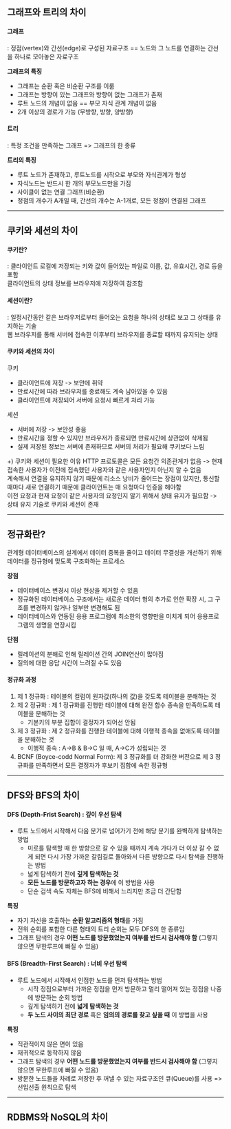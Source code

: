 ## 그래프와 트리의 차이

#### 그래프

: 정점(vertex)와 간선(edge)로 구성된 자료구조 == 노드와 그 노드를 연결하는 간선을 하나로 모아놓은 자료구조

**그래프의 특징**

- 그래프는 순환 혹은 비순환 구조를 이룸
- 그래프는 방향이 있는 그래프와 방향이 없는 그래프가 존재
- 루트 노드의 개념이 없음 == 부모 자식 관계 개념이 없음
- 2개 이상의 경로가 가능 (무방향, 방향, 양방향)

#### 트리

: 특정 조건을 만족하는 그래프 => 그래프의 한 종류

**트리의 특징**

- 루트 노드가 존재하고, 루트노드를 시작으로 부모와 자식관계가 형성
- 자식노드는 반드시 한 개의 부모노드만을 가짐
- 사이클이 없는 연결 그래프(비순환)
- 정점의 개수가 A개일 때, 간선의 개수는 A-1개로, 모든 정점이 연결된 그래프

---

## 쿠키와 세션의 차이

#### 쿠키란?

: 클라이언트 로컬에 저장되는 키와 값이 들어있는 파일로 이름, 값, 유효시간, 경로 등을 포함  
클라이언트의 상태 정보를 브라우저에 저장하여 참조함

#### 세션이란?

: 일정시간동안 같은 브라우저로부터 들어오는 요청을 하나의 상태로 보고 그 상태를 유지하는 기술  
웹 브라우저를 통해 서버에 접속한 이후부터 브라우저를 종료할 때까지 유지되는 상태

#### 쿠키와 세션의 차이

쿠키

- 클라이언트에 저장 -> 보안에 취약
- 만료시간에 따라 브라우저를 종료해도 계속 남아있을 수 있음
- 클라이언트에 저장되어 서버에 요청시 빠르게 처리 가능

세션

- 서버에 저장 -> 보안성 좋음
- 만료시간을 정할 수 있지만 브라우저가 종료되면 만료시간에 상관없이 삭제됨
- 실제 저장된 정보는 서버에 존재하므로 서버의 처리가 필요해 쿠키보다 느림

+) 쿠키와 세션이 필요한 이유
HTTP 프로토콜은 모든 요청간 의존관계가 없음 -> 현재 접속한 사용자가 이전에 접속했던 사용자와 같은 사용자인지 아닌지 알 수 없음  
계속해서 연결을 유지하지 않기 때문에 리소스 낭비가 줄어드는 장점이 있지만, 통신할 때마다 새로 연결하기 때문에 클라이언트는 매 요청마다 인증을 해야함  
이전 요청과 현재 요청이 같은 사용자의 요청인지 알기 위해서 상태 유지가 필요함 -> 상태 유지 기술로 쿠키와 세션이 존재

---

## 정규화란?

관계형 데이터베이스의 설계에서 데이터 중복을 줄이고 데이터 무결성을 개선하기 위해 데이터를 정규형에 맞도록 구조화하는 프로세스

**장점**

- 데이터베이스 변경시 이상 현상을 제거할 수 있음
- 정규화된 데이터베이스 구조에서는 새로운 데이터 형의 추가로 인한 확장 시, 그 구조를 변경하지 않거나 일부만 변경해도 됨
- 데이터베이스와 연동된 응용 프로그램에 최소한의 영향만을 미치게 되어 응용프로그램의 생명을 연장시킴

**단점**

- 릴레이션의 분해로 인해 릴레이션 간의 JOIN연산이 많아짐
- 질의에 대한 응답 시간이 느려질 수도 있음

#### 정규화 과정

1. 제 1 정규화 : 테이블의 컬럼이 원자값(하나의 값)을 갖도록 테이블을 분해하는 것
2. 제 2 정규화 : 제 1 정규화를 진행한 테이블에 대해 완전 함수 종속을 만족하도록 테이블을 분해하는 것
   - 기본키의 부분 집합이 결정자가 되어선 안됨
3. 제 3 정규화 : 제 2 정규화를 진행한 테이블에 대해 이행적 종속을 없애도록 테이블을 분해하는 것
   - 이행적 종속 : A->B & B->C 일 때, A->C가 성립되는 것
4. BCNF (Boyce-codd Normal Form): 제 3 정규화를 더 강화한 버전으로 제 3 정규화를 만족하면서 모든 결정자가 후보키 집합에 속한 정규형

---

## DFS와 BFS의 차이

#### DFS (Depth-Frist Search) : 깊이 우선 탐색

- 루트 노드에서 시작해서 다음 분기로 넘어가기 전에 해당 분기를 완벽하게 탐색하는 방법
  - 미로를 탐색할 때 한 방향으로 갈 수 있을 때까지 계속 가다가 더 이상 갈 수 없게 되면 다시 가장 가까운 갈림길로 돌아와서 다른 방향으로 다시 탐색을 진행하는 방법
  - 넓게 탐색하기 전에 **깊게 탐색하는 것**
  - **모든 노드를 방문하고자 하는 경우**에 이 방법을 사용
  - 단순 검색 속도 자체는 BFS에 비해서 느리지만 조금 더 간단함

**특징**

- 자기 자신을 호출하는 **순환 알고리즘의 형태**를 가짐
- 전위 순회를 포함한 다른 형태의 트리 순회는 모두 DFS의 한 종류임
- 그래프 탐색의 경우 **어떤 노드를 방문했었는지 여부를 반드시 검사해야 함** (그렇지 않으면 무한루프에 빠질 수 있음)

#### BFS (Breadth-First Search) : 너비 우선 탐색

- 루트 노드에서 시작해서 인접한 노드를 먼저 탐색하는 방법
  - 시작 정점으로부터 가까운 정점을 먼저 방문하고 멀리 떨어져 있는 정점을 나중에 방문하는 순회 방법
  - 깊게 탐색하기 전에 **넓게 탐색하는 것**
  - **두 노드 사이의 최단 경로** 혹은 **임의의 경로를 찾고 싶을 때** 이 방법을 사용

**특징**

- 직관적이지 않은 면이 있음
- 재귀적으로 동작하지 않음
- 그래프 탐색의 경우 **어떤 노드를 방문했었는지 여부를 반드시 검사해야 함** (그렇지 않으면 무한루프에 빠질 수 있음)
- 방문한 노드들을 차례로 저장한 후 꺼낼 수 있는 자료구조인 큐(Queue)를 사용 => 선입선출 원칙으로 탐색

---

## RDBMS와 NoSQL의 차이
